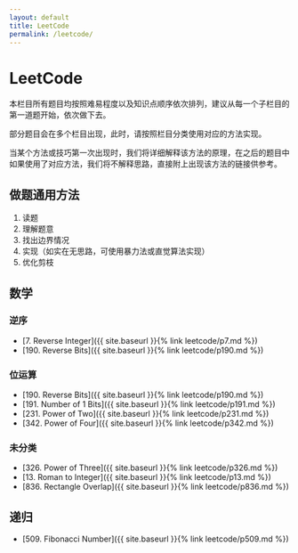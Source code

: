 ```yaml
---
layout: default
title: LeetCode
permalink: /leetcode/
---
```


# LeetCode

本栏目所有题目均按照难易程度以及知识点顺序依次排列，建议从每一个子栏目的第一道题开始，依次做下去。

部分题目会在多个栏目出现，此时，请按照栏目分类使用对应的方法实现。

当某个方法或技巧第一次出现时，我们将详细解释该方法的原理，在之后的题目中如果使用了对应方法，我们将不解释思路，直接附上出现该方法的链接供参考。


## 做题通用方法
1. 读题
2. 理解题意
3. 找出边界情况
4. 实现（如实在无思路，可使用暴力法或直觉算法实现）
5. 优化剪枝


## 数学

### 逆序
- [7. Reverse Integer]({{ site.baseurl }}{% link leetcode/p7.md %})
- [190. Reverse Bits]({{ site.baseurl }}{% link leetcode/p190.md %})

### 位运算
- [190. Reverse Bits]({{ site.baseurl }}{% link leetcode/p190.md %})
- [191. Number of 1 Bits]({{ site.baseurl }}{% link leetcode/p191.md %})
- [231. Power of Two]({{ site.baseurl }}{% link leetcode/p231.md %})
- [342. Power of Four]({{ site.baseurl }}{% link leetcode/p342.md %})

### 未分类
- [326. Power of Three]({{ site.baseurl }}{% link leetcode/p326.md %})
- [13. Roman to Integer]({{ site.baseurl }}{% link leetcode/p13.md %})
- [836. Rectangle Overlap]({{ site.baseurl }}{% link leetcode/p836.md %})


## 递归
- [509. Fibonacci Number]({{ site.baseurl }}{% link leetcode/p509.md %})